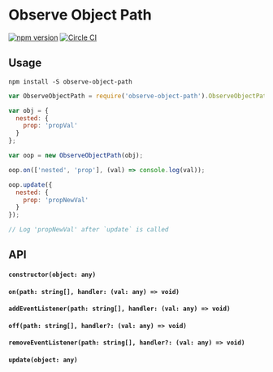 # Observe Object Path

[![npm version](https://badge.fury.io/js/observe-object-path.svg)](https://badge.fury.io/js/observe-object-path)
[![Circle CI](https://circleci.com/gh/d6u/observe-object-path/tree/master.svg?style=svg)](https://circleci.com/gh/d6u/observe-object-path/tree/master)

## Usage

```
npm install -S observe-object-path
```

```js
var ObserveObjectPath = require('observe-object-path').ObserveObjectPath;

var obj = {
  nested: {
    prop: 'propVal'
  }
};

var oop = new ObserveObjectPath(obj);

oop.on(['nested', 'prop'], (val) => console.log(val));

oop.update({
  nested: {
    prop: 'propNewVal'
  }
});

// Log 'propNewVal' after `update` is called
```

## API

#### `constructor(object: any)`

#### `on(path: string[], handler: (val: any) => void)`
#### `addEventListener(path: string[], handler: (val: any) => void)`

#### `off(path: string[], handler?: (val: any) => void)`
#### `removeEventListener(path: string[], handler?: (val: any) => void)`

#### `update(object: any)`

